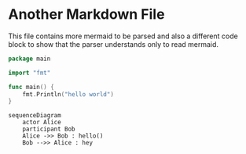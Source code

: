 
# Another Markdown File

This file contains more mermaid to be parsed and also a different code block to show that the parser understands only to read mermaid.

```go
package main

import "fmt"

func main() {
    fmt.Println("hello world")
}
```

```mermaid
sequenceDiagram
    actor Alice
    participant Bob
    Alice ->> Bob : hello()
    Bob -->> Alice : hey
```
